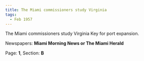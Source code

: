 ```yaml
---  
title: The Miami commissioners study Virginia  
tags:  
  - Feb 1957  
---  
```

  
The Miami commissioners study Virginia Key for port expansion.  
  
Newspapers: **Miami Morning News or The Miami Herald**  
  
Page: **1**, Section: **B** 
